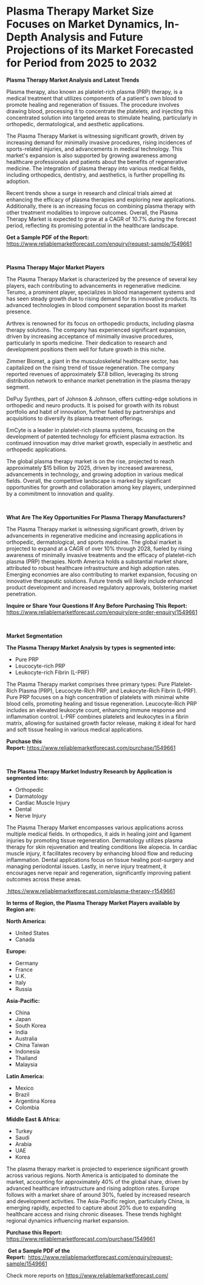 <p><h1>Plasma Therapy Market Size Focuses on Market Dynamics, In-Depth Analysis and Future Projections of its Market Forecasted for Period from 2025 to 2032</h1></p><p><strong>Plasma Therapy Market Analysis and Latest Trends</strong></p>
<p><p>Plasma therapy, also known as platelet-rich plasma (PRP) therapy, is a medical treatment that utilizes components of a patient's own blood to promote healing and regeneration of tissues. The procedure involves drawing blood, processing it to concentrate the platelets, and injecting this concentrated solution into targeted areas to stimulate healing, particularly in orthopedic, dermatological, and aesthetic applications.</p><p>The Plasma Therapy Market is witnessing significant growth, driven by increasing demand for minimally invasive procedures, rising incidences of sports-related injuries, and advancements in medical technology. This market's expansion is also supported by growing awareness among healthcare professionals and patients about the benefits of regenerative medicine. The integration of plasma therapy into various medical fields, including orthopedics, dentistry, and aesthetics, is further propelling its adoption.</p><p>Recent trends show a surge in research and clinical trials aimed at enhancing the efficacy of plasma therapies and exploring new applications. Additionally, there is an increasing focus on combining plasma therapy with other treatment modalities to improve outcomes. Overall, the Plasma Therapy Market is expected to grow at a CAGR of 10.7% during the forecast period, reflecting its promising potential in the healthcare landscape.</p></p>
<p><strong>Get a Sample PDF of the Report:&nbsp;</strong> <a href="https://www.reliablemarketforecast.com/enquiry/request-sample/1549661?utm_campaign=2320&utm_medium=2&utm_source=Github&utm_content=ia&utm_term=03032025&utm_id=plasma-therapy">https://www.reliablemarketforecast.com/enquiry/request-sample/1549661</a></p>
<p>&nbsp;</p>
<p><strong>Plasma Therapy Major Market Players</strong></p>
<p><p>The Plasma Therapy Market is characterized by the presence of several key players, each contributing to advancements in regenerative medicine. Terumo, a prominent player, specializes in blood management systems and has seen steady growth due to rising demand for its innovative products. Its advanced technologies in blood component separation boost its market presence.</p><p>Arthrex is renowned for its focus on orthopedic products, including plasma therapy solutions. The company has experienced significant expansion, driven by increasing acceptance of minimally invasive procedures, particularly in sports medicine. Their dedication to research and development positions them well for future growth in this niche.</p><p>Zimmer Biomet, a giant in the musculoskeletal healthcare sector, has capitalized on the rising trend of tissue regeneration. The company reported revenues of approximately $7.8 billion, leveraging its strong distribution network to enhance market penetration in the plasma therapy segment.</p><p>DePuy Synthes, part of Johnson & Johnson, offers cutting-edge solutions in orthopedic and neuro products. It is poised for growth with its robust portfolio and habit of innovation, further fueled by partnerships and acquisitions to diversify its plasma treatment offerings.</p><p>EmCyte is a leader in platelet-rich plasma systems, focusing on the development of patented technology for efficient plasma extraction. Its continued innovation may drive market growth, especially in aesthetic and orthopedic applications.</p><p>The global plasma therapy market is on the rise, projected to reach approximately $15 billion by 2025, driven by increased awareness, advancements in technology, and growing adoption in various medical fields. Overall, the competitive landscape is marked by significant opportunities for growth and collaboration among key players, underpinned by a commitment to innovation and quality.</p></p>
<p>&nbsp;</p>
<p><strong>What Are The Key Opportunities For Plasma Therapy Manufacturers?</strong></p>
<p><p>The Plasma Therapy market is witnessing significant growth, driven by advancements in regenerative medicine and increasing applications in orthopedic, dermatological, and sports medicine. The global market is projected to expand at a CAGR of over 10% through 2028, fueled by rising awareness of minimally invasive treatments and the efficacy of platelet-rich plasma (PRP) therapies. North America holds a substantial market share, attributed to robust healthcare infrastructure and high adoption rates. Emerging economies are also contributing to market expansion, focusing on innovative therapeutic solutions. Future trends will likely include enhanced product development and increased regulatory approvals, bolstering market penetration.</p></p>
<p><strong>Inquire or Share Your Questions If Any Before Purchasing This Report:</strong> <a href="https://www.reliablemarketforecast.com/enquiry/pre-order-enquiry/1549661?utm_campaign=2320&utm_medium=2&utm_source=Github&utm_content=ia&utm_term=03032025&utm_id=plasma-therapy">https://www.reliablemarketforecast.com/enquiry/pre-order-enquiry/1549661</a></p>
<p>&nbsp;</p>
<p><strong>Market Segmentation</strong></p>
<p><strong>The Plasma Therapy Market Analysis by types is segmented into:</strong></p>
<p><ul><li>Pure PRP</li><li>Leucocyte-rich PRP</li><li>Leukocyte-rich Fibrin (L-PRF)</li></ul></p>
<p><p>The Plasma Therapy market comprises three primary types: Pure Platelet-Rich Plasma (PRP), Leucocyte-Rich PRP, and Leukocyte-Rich Fibrin (L-PRF). Pure PRP focuses on a high concentration of platelets with minimal white blood cells, promoting healing and tissue regeneration. Leucocyte-Rich PRP includes an elevated leukocyte count, enhancing immune response and inflammation control. L-PRF combines platelets and leukocytes in a fibrin matrix, allowing for sustained growth factor release, making it ideal for hard and soft tissue healing in various medical applications.</p></p>
<p><strong>Purchase this Report:&nbsp;</strong><a href="https://www.reliablemarketforecast.com/purchase/1549661?utm_campaign=2320&utm_medium=2&utm_source=Github&utm_content=ia&utm_term=03032025&utm_id=plasma-therapy">https://www.reliablemarketforecast.com/purchase/1549661</a></p>
<p>&nbsp;</p>
<p><strong>The Plasma Therapy Market Industry Research by Application is segmented into:</strong></p>
<p><ul><li>Orthopedic</li><li>Darmatology</li><li>Cardiac Muscle Injury</li><li>Dental</li><li>Nerve Injury</li></ul></p>
<p><p>The Plasma Therapy Market encompasses various applications across multiple medical fields. In orthopedics, it aids in healing joint and ligament injuries by promoting tissue regeneration. Dermatology utilizes plasma therapy for skin rejuvenation and treating conditions like alopecia. In cardiac muscle injury, it facilitates recovery by enhancing blood flow and reducing inflammation. Dental applications focus on tissue healing post-surgery and managing periodontal issues. Lastly, in nerve injury treatment, it encourages nerve repair and regeneration, significantly improving patient outcomes across these areas.</p></p>
<p><a href="https://www.reliablemarketforecast.com/plasma-therapy-r1549661?utm_campaign=2320&utm_medium=2&utm_source=Github&utm_content=ia&utm_term=03032025&utm_id=plasma-therapy">&nbsp;https://www.reliablemarketforecast.com/plasma-therapy-r1549661</a></p>
<p><strong>In terms of Region, the Plasma Therapy Market Players available by Region are:</strong></p>
<p>
    <p> <strong> North America: </strong>
        <ul>
            <li>United States</li>
            <li>Canada</li>
        </ul>
        </p> 
    <p> <strong> Europe: </strong>
        <ul>
            <li>Germany</li>
            <li>France</li>
            <li>U.K.</li>
            <li>Italy</li>
            <li>Russia</li>
        </ul>
        </p> 
    <p> <strong> Asia-Pacific: </strong>
        <ul>
            <li>China</li>
            <li>Japan</li>
            <li>South Korea</li>
            <li>India</li>
            <li>Australia</li>
            <li>China Taiwan</li>
            <li>Indonesia</li>
            <li>Thailand</li>
            <li>Malaysia</li>
        </ul>
        </p> 
    <p> <strong> Latin America: </strong>
        <ul>
            <li>Mexico</li>
            <li>Brazil</li>
            <li>Argentina Korea</li>
            <li>Colombia</li>
        </ul>
        </p> 
    <p> <strong> Middle East & Africa: </strong>
        <ul>
            <li>Turkey</li>
            <li>Saudi</li>
            <li>Arabia</li>
            <li>UAE</li>
            <li>Korea</li>
        </ul>
    </p>
    </p>
<p><p>The plasma therapy market is projected to experience significant growth across various regions. North America is anticipated to dominate the market, accounting for approximately 40% of the global share, driven by advanced healthcare infrastructure and rising adoption rates. Europe follows with a market share of around 30%, fueled by increased research and development activities. The Asia-Pacific region, particularly China, is emerging rapidly, expected to capture about 20% due to expanding healthcare access and rising chronic diseases. These trends highlight regional dynamics influencing market expansion.</p></p>
<p><strong>Purchase this Report: </strong><a href="https://www.reliablemarketforecast.com/purchase/1549661?utm_campaign=2320&utm_medium=2&utm_source=Github&utm_content=ia&utm_term=03032025&utm_id=plasma-therapy">https://www.reliablemarketforecast.com/purchase/1549661</a></p>
<p>&nbsp;<strong>Get a Sample PDF of the Report:&nbsp;&nbsp;</strong><a href="https://www.reliablemarketforecast.com/enquiry/request-sample/1549661?utm_campaign=2320&utm_medium=2&utm_source=Github&utm_content=ia&utm_term=03032025&utm_id=plasma-therapy">https://www.reliablemarketforecast.com/enquiry/request-sample/1549661</a></p>
<p><strong></strong></p>
<p>Check more reports on <a href="https://www.reliablemarketforecast.com/?utm_campaign=2320&utm_medium=2&utm_source=Github&utm_content=ia&utm_term=03032025&utm_id=plasma-therapy">https://www.reliablemarketforecast.com/</a></p>
